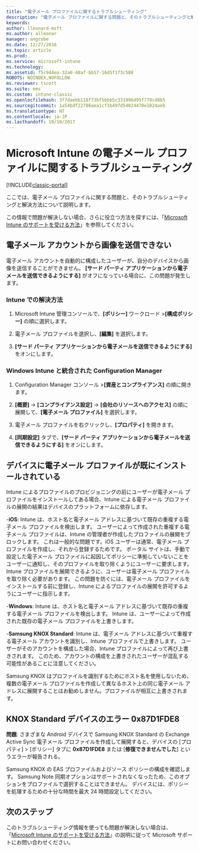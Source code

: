 ```yaml
---
title: "電子メール プロファイルに関するトラブルシューティング"
description: "電子メール プロファイルに関する問題と、そのトラブルシューティングと解決方法。"
keywords: 
author: lleonard-msft
ms.author: alleonar
manager: angrobe
ms.date: 12/27/2016
ms.topic: article
ms.prod: 
ms.service: microsoft-intune
ms.technology: 
ms.assetid: f5c944ea-32a6-48af-bb57-16d5f1f3c588
ROBOTS: NOINDEX,NOFOLLOW
ms.reviewer: tscott
ms.suite: ems
ms.custom: intune-classic
ms.openlocfilehash: 3f7daebb118f73bf5bbb5c331996d95f779cd8b5
ms.sourcegitcommit: 1a54bdf22786aea1cf1b497d54024470e1024aeb
ms.translationtype: HT
ms.contentlocale: ja-JP
ms.lasthandoff: 10/10/2017
---
```

# <a name="troubleshoot-email-profiles-in-microsoft-intune"></a>Microsoft Intune の電子メール プロファイルに関するトラブルシューティング

[!INCLUDE[classic-portal](../includes/classic-portal.md)]

ここでは、電子メール プロファイルに関する問題と、そのトラブルシューティングと解決方法について説明します。

この情報で問題が解決しない場合、さらに役立つ方法を探すには、「[Microsoft Intune のサポートを受ける方法](how-to-get-support-for-microsoft-intune.md)」を参照してください。


## <a name="unable-to-send-images-from--email-account"></a>電子メール アカウントから画像を送信できない
電子メール アカウントを自動的に構成したユーザーが、自分のデバイスから画像を送信することができません。
**[サード パーティ アプリケーションから電子メールを送信できるようにする]** がオフになっている場合に、この問題が発生します。

### <a name="intune-solution"></a>Intune での解決方法

1.  Microsoft Intune 管理コンソールで、**[ポリシー]** ワークロード &gt;**[構成ポリシー]** の順に選択します。

2.  電子メール プロファイルを選択し、**[編集]** を選択します。

3.  **[サード パーティ アプリケーションから電子メールを送信できるようにする]** をオンにします。

### <a name="configuration-manager-integrated-with-intune-solution"></a>Windows Intune と統合された Configuration Manager

1.  Configuration Manager コンソール &gt;**[資産とコンプライアンス]** の順に開きます。

2.  **[概要]** -&gt; **[コンプライアンス設定]** -&gt; **[会社のリソースへのアクセス]** の順に展開して、**[電子メール プロファイル]** を選択します。

3.  電子メール プロファイルを右クリックし、**[プロパティ]** を開きます。

4.  **[同期設定]** タブで、**[サード パーティ アプリケーションから電子メールを送信できるようにする]** をオンにします。


## <a name="device-already-has-an-email-profile-installed"></a>デバイスに電子メール プロファイルが既にインストールされている

Intune によるプロファイルのプロビジョニングの前にユーザーが電子メール プロファイルをインストールしてある場合、Intune による電子メール プロファイルの展開の結果はデバイスのプラットフォームに依存します。

-**iOS**: Intune は、ホスト名と電子メール アドレスに基づいて既存の重複する電子メール プロファイルを検出します。 ユーザーによって作成された重複する電子メール プロファイルは、Intune の管理者が作成したプロファイルの展開をブロックします。 これは一般的な問題です。iOS ユーザーは通常、電子メール プロファイルを作成し、それから登録するためです。 ポータル サイトは、手動で設定した電子メール プロファイルに起因してポリシーに準拠していないことをユーザーに通知し、そのプロファイルを取り除くようにユーザーに要求します。Intune プロファイルを展開できるように、ユーザーは電子メール プロファイルを取り除く必要があります。 この問題を防ぐには、電子メール プロファイルをインストールする前に登録し、Intune によるプロファイルの展開を許可するようにユーザーに指示します。

-**Windows**: Intune は、ホスト名と電子メール アドレスに基づいて既存の重複する電子メール プロファイルを検出します。 Intune は、ユーザーによって作成された既存の電子メール プロファイルを上書きします。

-**Samsung KNOX Standard**: Intune は、電子メール アドレスに基づいて重複する電子メール アカウントを識別し、Intune プロファイルで上書きします。 ユーザーがそのアカウントを構成した場合、Intune プロファイルによって再び上書きされます。 このため、アカウントの構成を上書きされたユーザーが混乱する可能性があることに注意してください。

Samsung KNOX はプロファイルを識別するためにホスト名を使用しないため、複数の電子メール プロファイルを作成して異なるホスト上の同じ電子メール アドレスに展開することはお勧めしません。プロファイルが相互に上書きされます。

## <a name="error--0x87d1fde8-for-knox-standard-device"></a>KNOX Standard デバイスのエラー 0x87D1FDE8
**問題**: さまざまな Android デバイスで Samsung KNOX Standard の Exchange Active Sync 電子メール プロファイルを作成して展開すると、デバイスの [プロパティ] &gt; [ポリシー] タブに **0x87D1FDE8** または [**修復できませんでした**] というエラーが報告される。

Samsung KNOX の EAS プロファイルおよびソース ポリシーの構成を確認します。 Samsung Note 同期オプションはサポートされなくなったため、このオプションをプロファイルで選択することはできません。 デバイスには、ポリシーを処理するための十分な時間を最大 24 時間設定してください。

## <a name="next-steps"></a>次のステップ
このトラブルシューティング情報を使っても問題が解決しない場合は、「[Microsoft Intune のサポートを受ける方法](how-to-get-support-for-microsoft-intune.md)」の説明に従って Microsoft サポートにお問い合わせください。
